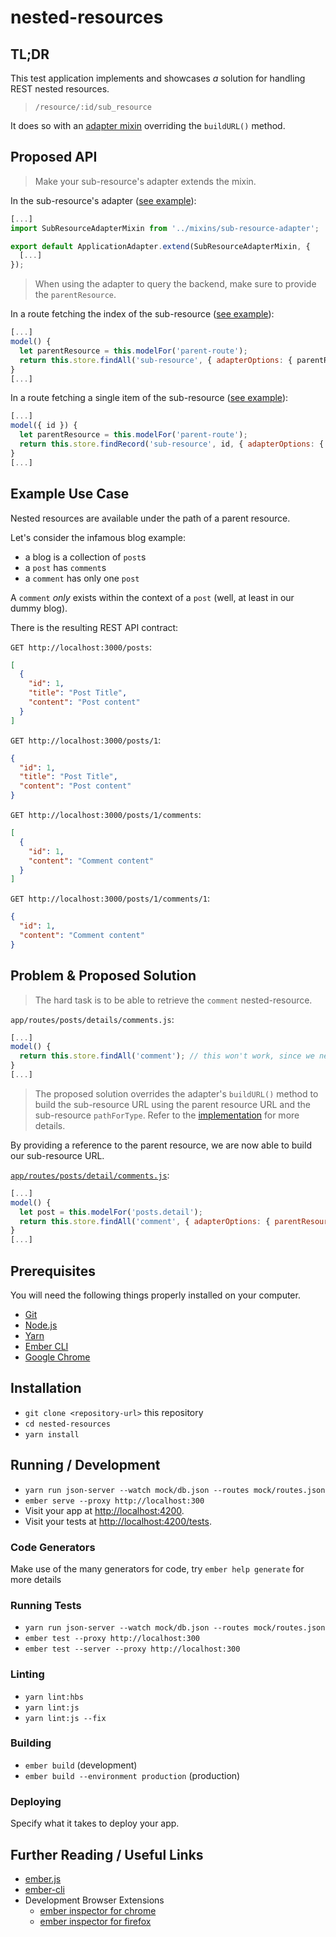 # nested-resources

## TL;DR

This test application implements and showcases *a* solution for handling REST nested resources.

> `/resource/:id/sub_resource`

It does so with an [adapter mixin](./app/mixins/sub-resource-adapter.js) overriding the `buildURL()` method.

## Proposed API

> Make your sub-resource's adapter extends the mixin.

In the sub-resource's adapter ([see example](./app/adapters/comment.js)):
```js
[...]
import SubResourceAdapterMixin from '../mixins/sub-resource-adapter';

export default ApplicationAdapter.extend(SubResourceAdapterMixin, {
  [...]
});
```

> When using the adapter to query the backend, make sure to provide the `parentResource`.

In a route fetching the index of the sub-resource ([see example](./app/routes/posts/detail/comments.js)):
```js
[...]
model() {
  let parentResource = this.modelFor('parent-route');
  return this.store.findAll('sub-resource', { adapterOptions: { parentResource } });
}
[...]
```

In a route fetching a single item of the sub-resource ([see example](./app/routes/posts/detail/comments/detail.js)):
```js
[...]
model({ id }) {
  let parentResource = this.modelFor('parent-route');
  return this.store.findRecord('sub-resource', id, { adapterOptions: { parentResource } });
}
[...]
```

## Example Use Case

Nested resources are available under the path of a parent resource.

Let's consider the infamous blog example:
- a blog is a collection of `post`s
- a `post` has `comment`s
- a `comment` has only one `post`

A `comment` *only* exists within the context of a `post` (well, at least in our dummy blog).

There is the resulting REST API contract:

`GET http://localhost:3000/posts`:
```json
[
  {
    "id": 1,
    "title": "Post Title",
    "content": "Post content"
  }
]
```

`GET http://localhost:3000/posts/1`:
```json
{
  "id": 1,
  "title": "Post Title",
  "content": "Post content"
}
```

`GET http://localhost:3000/posts/1/comments`:
```json
[
  {
    "id": 1,
    "content": "Comment content"
  }
]
```

`GET http://localhost:3000/posts/1/comments/1`:
```json
{
  "id": 1,
  "content": "Comment content"
}
```

## Problem & Proposed Solution

> The hard task is to be able to retrieve the `comment` nested-resource.

`app/routes/posts/details/comments.js`:
```js
[...]
model() {
  return this.store.findAll('comment'); // this won't work, since we need the `post` parent resource to build the URL
}
[...]
```

> The proposed solution overrides the adapter's `buildURL()` method to build the sub-resource URL using the parent resource URL and the sub-resource `pathForType`. Refer to the [implementation](./app/mixins/sub-resource-adapter.js) for more details.

By providing a reference to the parent resource, we are now able to build our sub-resource URL.

[`app/routes/posts/detail/comments.js`](./app/routes/posts/detail/comments.js):
```js
[...]
model() {
  let post = this.modelFor('posts.detail');
  return this.store.findAll('comment', { adapterOptions: { parentResource: post } });
}
[...]
```


## Prerequisites

You will need the following things properly installed on your computer.

* [Git](https://git-scm.com/)
* [Node.js](https://nodejs.org/)
* [Yarn](https://yarnpkg.com/)
* [Ember CLI](https://ember-cli.com/)
* [Google Chrome](https://google.com/chrome/)

## Installation

* `git clone <repository-url>` this repository
* `cd nested-resources`
* `yarn install`

## Running / Development

* `yarn run json-server --watch mock/db.json --routes mock/routes.json`
* `ember serve --proxy http://localhost:300`
* Visit your app at [http://localhost:4200](http://localhost:4200).
* Visit your tests at [http://localhost:4200/tests](http://localhost:4200/tests).

### Code Generators

Make use of the many generators for code, try `ember help generate` for more details

### Running Tests

* `yarn run json-server --watch mock/db.json --routes mock/routes.json`
* `ember test --proxy http://localhost:300`
* `ember test --server --proxy http://localhost:300`

### Linting

* `yarn lint:hbs`
* `yarn lint:js`
* `yarn lint:js --fix`

### Building

* `ember build` (development)
* `ember build --environment production` (production)

### Deploying

Specify what it takes to deploy your app.

## Further Reading / Useful Links

* [ember.js](https://emberjs.com/)
* [ember-cli](https://ember-cli.com/)
* Development Browser Extensions
  * [ember inspector for chrome](https://chrome.google.com/webstore/detail/ember-inspector/bmdblncegkenkacieihfhpjfppoconhi)
  * [ember inspector for firefox](https://addons.mozilla.org/en-US/firefox/addon/ember-inspector/)

